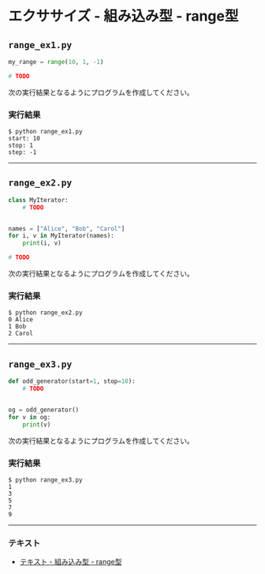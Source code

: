 # エクササイズ - 組み込み型 - range型

## `range_ex1.py`

``` py
my_range = range(10, 1, -1)

# TODO
```

次の実行結果となるようにプログラムを作成してください。

### 実行結果

``` 
$ python range_ex1.py
start: 10
stop: 1
step: -1
```

---

## `range_ex2.py`

``` py
class MyIterator:
    # TODO


names = ["Alice", "Bob", "Carol"]
for i, v in MyIterator(names):
    print(i, v)

# TODO
```

次の実行結果となるようにプログラムを作成してください。

### 実行結果

``` 
$ python range_ex2.py
0 Alice
1 Bob
2 Carol
```

---

## `range_ex3.py`

``` py
def odd_generator(start=1, stop=10):
    # TODO


og = odd_generator()
for v in og:
    print(v)
```

次の実行結果となるようにプログラムを作成してください。

### 実行結果

``` 
$ python range_ex3.py
1
3
5
7
9
```

---

### テキスト

* [テキスト - 組み込み型 - range型](../text/25_range.md)
